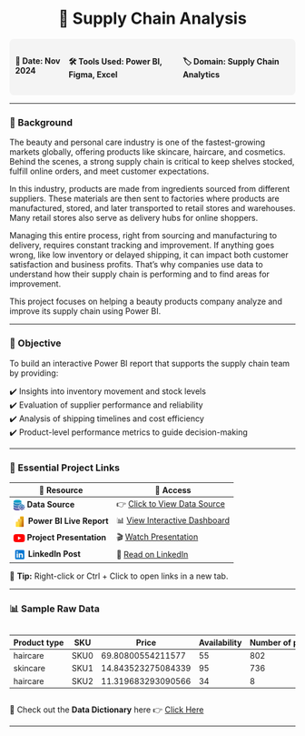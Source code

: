 <h1 align="center">🚚 Supply Chain Analysis</h1>

<div style="display: flex; justify-content: space-between; padding: 10px; background-color: #f4f4f4; border-radius: 8px;">
  <h4>📅 Date: Nov 2024</h4>
  <h4>🛠️ Tools Used: Power BI, Figma, Excel</h4>
  <h4>🏷️ Domain: Supply Chain Analytics </h4>
</div>

---

### 📌 Background

The beauty and personal care industry is one of the fastest-growing markets globally, offering products like skincare, haircare, and cosmetics. Behind the scenes, a strong supply chain is critical to keep shelves stocked, fulfill online orders, and meet customer expectations.

In this industry, products are made from ingredients sourced from different suppliers. These materials are then sent to factories where products are manufactured, stored, and later transported to retail stores and warehouses. Many retail stores also serve as delivery hubs for online shoppers.

Managing this entire process, right from sourcing and manufacturing to delivery, requires constant tracking and improvement. If anything goes wrong, like low inventory or delayed shipping, it can impact both customer satisfaction and business profits. That’s why companies use data to understand how their supply chain is performing and to find areas for improvement.

This project focuses on helping a beauty products company analyze and improve its supply chain using Power BI.

---

### 🎯 Objective

To build an interactive Power BI report that supports the supply chain team by providing:

✔️ Insights into inventory movement and stock levels  
✔️ Evaluation of supplier performance and reliability  
✔️ Analysis of shipping timelines and cost efficiency  
✔️ Product-level performance metrics to guide decision-making

---

###  📂 Essential Project Links  

| 🧭 Resource | 🔗 Access |
|------------|----------|
| <img src="https://github.com/Chakradhar-M/PBI_Images/blob/main/Portfolio_Icons/database.png?raw=true" width="20" style="vertical-align:middle;"> **Data Source** | 👉 [Click to View Data Source](https://zoomcharts.com/en/microsoft-power-bi-custom-visuals/challenges/onyx-data-november-2024) |
| <img src="https://github.com/Chakradhar-M/PBI_Images/blob/main/Portfolio_Icons/power-bi.png?raw=true" width="22" style="vertical-align:middle;"> **Power BI Live Report** | 📊 [View Interactive Dashboard](https://app.powerbi.com/view?r=eyJrIjoiYzhjMjdjZmUtNjRmNC00NTFiLWFjOTctZDBhMzQ5NWRhZTExIiwidCI6IjQ2NTRiNmYxLTBlNDctNDU3OS1hOGExLTAyZmU5ZDk0M2M3YiIsImMiOjl9) |
| <img src="https://github.com/Chakradhar-M/PBI_Images/blob/main/Portfolio_Icons/youtube.png?raw=true" width="20" style="vertical-align:middle;"> **Project Presentation** | 🎬 [Watch Presentation](#) |
| <img src="https://github.com/Chakradhar-M/PBI_Images/blob/main/Portfolio_Icons/linkedin.png?raw=true" width="22" style="vertical-align:middle;"> **LinkedIn Post** | 🔗 [Read on LinkedIn](https://www.linkedin.com/posts/chakradhar-mantena_supply-chain-power-bi-report-activity-7266533596125896704-08lj?utm_source=share&utm_medium=member_desktop&rcm=ACoAAD9y4SkBuDMCUOFBEF1QAO3K3-8MrRRtZZk) |

📌 **Tip:** Right-click or Ctrl + Click to open links in a new tab.

---

### 📊 Sample Raw Data

<div style="overflow-x:auto;">

<table>
  <thead>
    <tr>
      <th>Product&nbsp;type</th>
      <th>SKU</th>
      <th>Price</th>
      <th>Availability</th>
      <th>Number&nbsp;of&nbsp;products&nbsp;sold</th>
      <th>Revenue&nbsp;generated</th>
      <th>Customer&nbsp;demographics</th>
      <th>Stock&nbsp;levels</th>
      <th>Lead&nbsp;times</th>
      <th>Order&nbsp;quantities</th>
      <th>Shipping&nbsp;times</th>
      <th>Shipping&nbsp;carriers</th>
      <th>Shipping&nbsp;costs</th>
      <th>Supplier&nbsp;name</th>
      <th>Location</th>
      <th>Latitide</th>
      <th>Longitude</th>
      <th>Lead&nbsp;time</th>
      <th>Production&nbsp;volumes</th>
      <th>Manufacturing&nbsp;lead&nbsp;time</th>
      <th>Manufacturing&nbsp;costs</th>
      <th>Inspection&nbsp;results</th>
      <th>Defect&nbsp;rates</th>
      <th>Transportation&nbsp;modes</th>
      <th>Routes</th>
      <th>Costs</th>
    </tr>
  </thead>
  <tbody>
    <tr>
      <td>haircare</td>
      <td>SKU0</td>
      <td>69.80800554211577</td>
      <td>55</td>
      <td>802</td>
      <td>8661.996792392383</td>
      <td>Non-binary</td>
      <td>58</td>
      <td>7</td>
      <td>96</td>
      <td>4</td>
      <td>Carrier&nbsp;B</td>
      <td>2.956572139430807</td>
      <td>Supplier&nbsp;3</td>
      <td>Mumbai</td>
      <td>19.0760</td>
      <td>72.8777</td>
      <td>29</td>
      <td>215</td>
      <td>29</td>
      <td>46.27987924050832</td>
      <td>Pending</td>
      <td>0.22641036084992516</td>
      <td>Road</td>
      <td>Route&nbsp;B</td>
      <td>187.75207545920392</td>
    </tr>
    <tr>
      <td>skincare</td>
      <td>SKU1</td>
      <td>14.843523275084339</td>
      <td>95</td>
      <td>736</td>
      <td>7460.900065445849</td>
      <td>Female</td>
      <td>53</td>
      <td>30</td>
      <td>37</td>
      <td>2</td>
      <td>Carrier&nbsp;A</td>
      <td>9.71657477143131</td>
      <td>Supplier&nbsp;3</td>
      <td>Mumbai</td>
      <td>19.0760</td>
      <td>72.8777</td>
      <td>23</td>
      <td>517</td>
      <td>30</td>
      <td>33.61676895373</td>
      <td>Pending</td>
      <td>4.854068026388706</td>
      <td>Road</td>
      <td>Route&nbsp;B</td>
      <td>503.0655791496692</td>
    </tr>
    <tr>
      <td>haircare</td>
      <td>SKU2</td>
      <td>11.319683293090566</td>
      <td>34</td>
      <td>8</td>
      <td>9577.74962586873</td>
      <td>Unknown</td>
      <td>1</td>
      <td>10</td>
      <td>88</td>
      <td>2</td>
      <td>Carrier&nbsp;B</td>
      <td>8.054479261732155</td>
      <td>Supplier&nbsp;1</td>
      <td>Mumbai</td>
      <td>19.0760</td>
      <td>72.8777</td>
      <td>12</td>
      <td>971</td>
      <td>27</td>
      <td>30.688019348284204</td>
      <td>Pending</td>
      <td>4.580592619199229</td>
      <td>Air</td>
      <td>Route&nbsp;C</td>
      <td>141.92028177151906</td>
    </tr>
  </tbody>
</table>

</div>

🔗 Check out the **Data Dictionary** here 👉 [Click Here](https://github.com/Chakradhar-M/Supply-Chain-Analysis-11-24/blob/main/dataset/data_dictionary.md)

---
